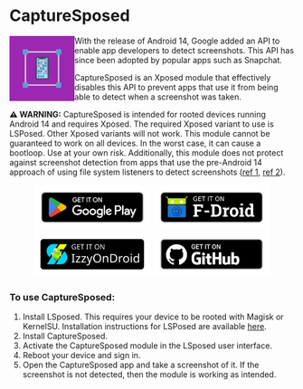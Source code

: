# CaptureSposed
<img align="left" src="images/ic_launcher-playstore.png" width="115" />

With the release of Android 14, Google added an API to enable app developers to detect screenshots. This API has since been adopted by popular apps such as Snapchat.

CaptureSposed is an Xposed module that effectively disables this API to prevent apps that use it from being able to detect when a screenshot was taken.

**⚠️ WARNING:** CaptureSposed is intended for rooted devices running Android 14 and requires Xposed. The required Xposed variant to use is LSPosed. Other Xposed variants will not work. This module cannot be guaranteed to work on all devices. In the worst case, it can cause a bootloop. Use at your own risk. Additionally, this module does not protect against screenshot detection from apps that use the pre-Android 14 approach of using file system listeners to detect screenshots ([ref 1](https://abangfadli.medium.com/shotwatch-android-screenshot-detector-library-6a75d7242109), [ref 2](https://viveksb007.wordpress.com/2017/11/10/how-snapchat-detects-when-screenshot-is-taken-hypothesis/)).

<p align="center">
  <a href="https://play.google.com/store/apps/details?id=com.keshav.capturesposed"><img src="images/download-buttons/google-play-badge.png" height="80" /></a>
  <a href="https://f-droid.org/packages/com.keshav.capturesposed/"><img src="images/download-buttons/get-it-on.png" height="80" /></a>
  <a href="https://apt.izzysoft.de/packages/com.keshav.capturesposed"><img src="images/download-buttons/IzzyOnDroidButton.png" height="80" /></a>
  <a href="https://github.com/99keshav99/CaptureSposed/releases"><img src="images/download-buttons/badge_github.png" height="80" /></a>
</p>

### To use CaptureSposed:
1. Install LSposed. This requires your device to be rooted with Magisk or KernelSU. Installation instructions for LSPosed are available [here](https://github.com/LSPosed/LSPosed#install).
2. Install CaptureSposed.
3. Activate the CaptureSposed module in the LSposed user interface.
5. Reboot your device and sign in.
6. Open the CaptureSposed app and take a screenshot of it. If the screenshot is not detected, then the module is working as intended.
